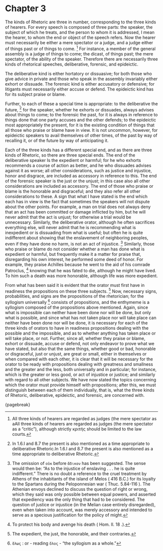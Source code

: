# Chapter 3

The kinds of Rhetoric are three in number, corresponding to the three kinds of hearers. For every speech is composed of three parts: the speaker,
the subject of which he treats, and the person to whom it is addressed, I mean the hearer, to whom the end or object of the speech refers. Now the
hearer must necessarily be either a mere spectator or a judge, and a judge either of things past or of things to come. [^^2_1] For instance, a
member of the general assembly is a judge of things to come; the dicast, of things past; the mere spectator, of the ability of the speaker.
Therefore there are necessarily three kinds of rhetorical speeches, deliberative, forensic, and epideictic.

The deliberative kind is either hortatory or dissuasive; for both those who give advice in private and those who speak in the assembly invariably
either exhort or dissuade. The forensic kind is either accusatory or
defensive; for litigants must necessarily either accuse or defend. The epideictic kind has for its subject praise or blame.

Further, to each of these a special time is appropriate: to the deliberative the future, [^^2_2] for the speaker, whether he exhorts or dissuades,
always advises about things to come; to the forensic the past, for it is always in reference to things done that one party accuses and the other
defends; to the epideictic most appropriately the present, for it is the existing condition of things that all those who praise or blame have in
view. It is not uncommon, however, for epideictic speakers to avail themselves of other times, of the past by way of recalling it, or of the future
by way of anticipating it.

Each of the three kinds has a different special end, and as there are three kinds of Rhetoric, so there are three special ends. The end of the
deliberative speaker Is the expedient or harmful; for he who exhorts recommends a course of action as better, and he who dissuades advises against
it as worse; all other considerations, such as justice and injustice, honor and disgrace, are included as accessory in reference to this. The end of
the forensic speaker is the just or the unjust; in this case also all other considerations are included as accessory. The end of those who praise or
blame is the honorable and disgraceful; and they also refer all other considerations to these. A sign that what I have stated is the end which each
has in view is the fact that sometimes the speakers will not dispute about the other points. For example, a man on trial does not always deny that
an act has been committed or damage inflicted by him, but he will never admit that the act is unjust; for otherwise a trial would be unnecessary.
Similarly, the deliberative orator, although he often sacrifices everything else, will never admit that he is recommending what is inexpedient or is
dissuading from what is useful; but often he is quite indifferent about showing that the enslavement of neighboring peoples, even if they have done
no harm, is not an act of injustice. [^^2_3] Similarly, those who praise or blame do not consider whether a man has done what is expedient or
harmful, but frequently make it a matter for praise that, disregarding his own interest, he performed some deed of honor. For example, they praise
Achilles because he went to the aid of his comrade Patroclus, [^^2_4] knowing that he was fated to die, although he might have lived. To him such a
death was more honorable, although life was more expedient.

From what has been said it is evident that the orator must first have in readiness the propositions on these three subjects. [^^2_5] Now, necessary
signs, probabilities, and signs are the propositions of the rhetorician; for the syllogism universally [^^2_6] consists of propositions, and the
enthymeme is a syllogism composed of the propositions above mentioned. Again, since what is impossible can neither have been done nor will be done,
but only what is possible, and since what has not taken place nor will take place can neither have been done nor will be done, it is necessary for
each of the three kinds of orators to have in readiness propositions dealing with the possible and the impossible, and as to whether anything has
taken place or will take place, or not. Further, since all, whether they praise or blame, exhort or dissuade, accuse or defend, not only endeavor to
prove what we have stated, but also that the same things, whether good or bad, honorable or disgraceful, just or unjust, are great or small, either
in themselves or when compared with each other, it is clear that it will be necessary for the orator to be ready with propositions dealing with
greatness and smallness and the greater and the less, both universally and in particular; for instance, which is the greater or less good, or act of
injustice or justice; and similarly with regard to all other subjects. We have now stated the topics concerning which the orator must provide
himself with propositions; after this, we must distinguish between each of them individually, that is, what the three kinds of Rhetoric,
deliberative, epideictic, and forensic, are concerned with.

{pagebreak}

[^^2_1]: All three kinds of hearers are regarded as judges (the mere spectator as aAll three kinds of hearers are regarded as judges (the mere
spectator as a “critic”), although strictly κριτής should be limited to the law courts.

[^^2_2]: In 1.6.I and 8.7 the present is also mentioned as a time appropriate to deliberative Rhetoric.In 1.6.I and 8.7 the present is also
mentioned as a time appropriate to deliberative Rhetoric.

[^^2_3]: The omission of `οὐκ` before `ἄδικον` has been suggested. The sense would then be: “As to the injustice of enslaving . . . he is
quite indifferent.” There is no doubt a reference to the cruel treatment by Athens of the inhabitants of the island of Melos ( 416 B.C.) for its
loyalty to the Spartans during the Peloponnesian war ( Thuc. 5.84-116 ). The Athenian envoys declined to discuss the question of right or wrong,
which they said was only possible between equal powers, and asserted that expediency was the only thing that had to be considered. The question of
justice or injustice (in the Melian case entirely disregarded), even when taken into account, was merely accessory and intended to serve as a
specious justification for the policy of might.

[^^2_4]: To protect his body and avenge his death ( Hom. Il. 18 .).

[^^2_5]: The expedient, the just, the honorable, and their contraries.

[^^2_6]: `ὅλως` : or - reading `ὅλος` - “the syllogism as a whole.” 

